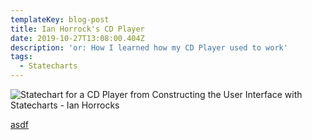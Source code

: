 ```yaml
---
templateKey: blog-post
title: Ian Horrock's CD Player
date: 2019-10-27T13:08:00.404Z
description: 'or: How I learned how my CD Player used to work'
tags:
  - Statecharts
---
```



![Statechart for a CD Player from Constructing the User Interface with Statecharts -  Ian Horrocks](https://res.cloudinary.com/lazydayed/image/upload/v1572205856/IMG_20190913_183604_aah1gq.jpg)

[asdf](https://books.google.no/books/about/Constructing_the_User_Interface_with_Sta.html?id=-9VQAAAAMAAJ&redir_esc=y&hl=en)
